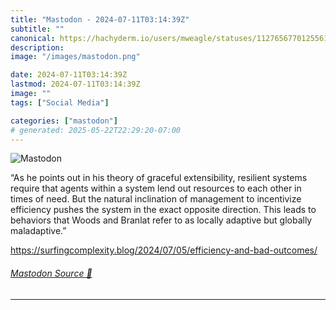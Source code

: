 ```yaml
---
title: "Mastodon - 2024-07-11T03:14:39Z"
subtitle: ""
canonical: https://hachyderm.io/users/mweagle/statuses/112765677012556116
description:
image: "/images/mastodon.png"

date: 2024-07-11T03:14:39Z
lastmod: 2024-07-11T03:14:39Z
image: ""
tags: ["Social Media"]

categories: ["mastodon"]
# generated: 2025-05-22T22:29:20-07:00
---
```

![Mastodon](/images/mastodon.png)

<p>“As he points out in his theory of graceful extensibility, resilient systems require that agents within a system lend out resources to each other in times of need. But the natural inclination of management to incentivize efficiency pushes the system in the exact opposite direction. This leads to behaviors that Woods and Branlat refer to as locally adaptive but globally maladaptive.”</p><p><a href="https://surfingcomplexity.blog/2024/07/05/efficiency-and-bad-outcomes/" target="_blank" rel="nofollow noopener noreferrer" translate="no"><span class="invisible">https://</span><span class="ellipsis">surfingcomplexity.blog/2024/07</span><span class="invisible">/05/efficiency-and-bad-outcomes/</span></a></p>


###### [Mastodon Source 🐘](https://hachyderm.io/@mweagle/112765677012556116)

___
